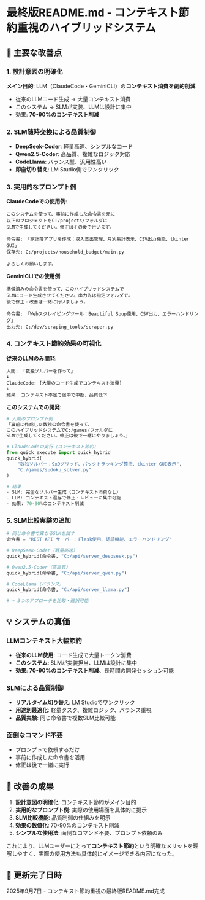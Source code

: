 # 最終版README.md - コンテキスト節約重視のハイブリッドシステム

## 🎯 主要な改善点

### 1. 設計意図の明確化
**メイン目的**: LLM（ClaudeCode・GeminiCLI）の**コンテキスト消費を劇的削減**

- 従来のLLMコード生成 → 大量コンテキスト消費
- このシステム → SLMが実装、LLMは設計に集中
- 効果: **70-90%のコンテキスト削減**

### 2. SLM随時交換による品質制御
- **DeepSeek-Coder**: 軽量高速、シンプルなコード
- **Qwen2.5-Coder**: 高品質、複雑なロジック対応  
- **CodeLlama**: バランス型、汎用性高い
- **即座切り替え**: LM Studio側でワンクリック

### 3. 実用的なプロンプト例

**ClaudeCodeでの使用例**:
```
このシステムを使って、事前に作成した命令書を元に
以下のプロジェクトをC:/projects/フォルダに
SLMで生成してください。修正はその後で行います。

命令書: 「家計簿アプリを作成：収入支出管理、月別集計表示、CSV出力機能、tkinter GUI」
保存先: C:/projects/household_budget/main.py

よろしくお願いします。
```

**GeminiCLIでの使用例**:
```
準備済みの命令書を使って、このハイブリッドシステムで
SLMにコード生成させてください。出力先は指定フォルダで。
後で修正・改善は一緒に行いましょう。

命令書: 「Webスクレイピングツール：Beautiful Soup使用、CSV出力、エラーハンドリング」
出力先: C:/dev/scraping_tools/scraper.py
```

### 4. コンテキスト節約効果の可視化

**従来のLLMのみ開発**:
```
人間: 「数独ソルバーを作って」
↓
ClaudeCode: [大量のコード生成でコンテキスト消費]
↓
結果: コンテキスト不足で途中で中断、品質低下
```

**このシステムでの開発**:
```python
# 人間のプロンプト例
「事前に作成した数独の命令書を使って、
このハイブリッドシステムでC:/games/フォルダに
SLMで生成してください。修正は後で一緒にやりましょう。」

# ClaudeCodeの実行（コンテキスト節約）
from quick_execute import quick_hybrid
quick_hybrid(
    "数独ソルバー：9x9グリッド、バックトラッキング算法、tkinter GUI表示",
    "C:/games/sudoku_solver.py"
)

# 結果
- SLM: 完全なソルバー生成（コンテキスト消費なし）
- LLM: コンテキスト温存で修正・レビューに集中可能
- 効果: 70-90%のコンテキスト削減
```

### 5. SLM比較実験の追加
```python
# 同じ命令書で異なるSLMを試す
命令書 = "REST API サーバー：Flask使用、認証機能、エラーハンドリング"

# DeepSeek-Coder（軽量高速）
quick_hybrid(命令書, "C:/api/server_deepseek.py")

# Qwen2.5-Coder（高品質）  
quick_hybrid(命令書, "C:/api/server_qwen.py")

# CodeLlama（バランス）
quick_hybrid(命令書, "C:/api/server_llama.py")

# → 3つのアプローチを比較・選択可能
```

## 💡 システムの真価

### LLMコンテキスト大幅節約
- **従来のLLM使用**: コード生成で大量トークン消費
- **このシステム**: SLMが実装担当、LLMは設計に集中
- **効果**: **70-90%のコンテキスト削減**、長時間の開発セッション可能

### SLMによる品質制御
- **リアルタイム切り替え**: LM Studioでワンクリック
- **用途別最適化**: 軽量タスク、複雑ロジック、バランス重視
- **品質実験**: 同じ命令書で複数SLM比較可能

### 面倒なコマンド不要
- プロンプトで依頼するだけ
- 事前に作成した命令書を活用
- 修正は後で一緒に実行

## 🎯 改善の成果

1. **設計意図の明確化**: コンテキスト節約がメイン目的
2. **実用的なプロンプト例**: 実際の使用場面を具体的に提示
3. **SLM比較機能**: 品質制御の仕組みを明示
4. **効果の数値化**: 70-90%のコンテキスト削減
5. **シンプルな使用法**: 面倒なコマンド不要、プロンプト依頼のみ

これにより、LLMユーザーにとって**コンテキスト節約**という明確なメリットを理解しやすく、実際の使用方法も具体的にイメージできる内容になった。

## 📅 更新完了日時
2025年9月7日 - コンテキスト節約重視の最終版README.md完成